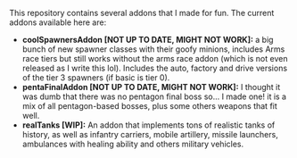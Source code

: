 This repository contains several addons that I made for fun.
The current addons available here are:
  - **coolSpawnersAddon [NOT UP TO DATE, MIGHT NOT WORK]:** a big bunch of new spawner classes with their goofy minions, includes Arms race tiers but still works without the arms race addon (which is not even released as I write this lol). Includes the auto, factory and drive versions of the tier 3 spawners (if basic is tier 0).
  - **pentaFinalAddon [NOT UP TO DATE, MIGHT NOT WORK]:** I thought it was dumb that there was no pentagon final boss so... I made one! it is a mix of all pentagon-based bosses, plus some others weapons that fit well.
  - **realTanks [WIP]:** An addon that implements tons of realistic tanks of history, as well as infantry carriers, mobile artillery, missile launchers, ambulances with healing ability and others military vehicles.

